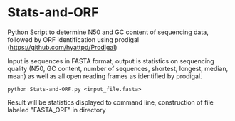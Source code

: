 # Stats-and-ORF
Python Script to determine N50 and GC content of sequencing data, followed by ORF identification using prodigal (https://github.com/hyattpd/Prodigal)


Input is sequences in FASTA format, output is statistics on sequencing quality (N50, GC 
content, number of sequences, shortest, longest, median, mean) as well as all open reading 
frames as identified by prodigal.

    python Stats-and-ORF.py <input_file.fasta>


Result will be statistics displayed to command line, construction of file labeled "FASTA_ORF" in directory
